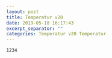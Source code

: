 ```yaml
---
layout: post
title: Temperatur v20
date: 2019-05-18 16:17:43
excerpt_separator: ""
categories: Temperatur v20 Temperatur
---
```

```
1234
```
